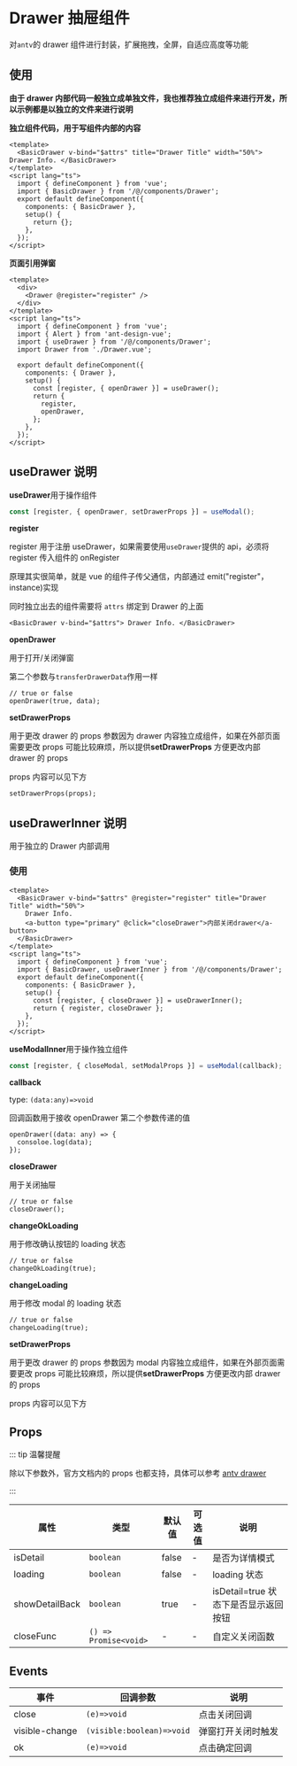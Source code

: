 # Drawer 抽屉组件

对`antv`的 drawer 组件进行封装，扩展拖拽，全屏，自适应高度等功能

## 使用

**由于 drawer 内部代码一般独立成单独文件，我也推荐独立成组件来进行开发，所以示例都是以独立的文件来进行说明**

**独立组件代码，用于写组件内部的内容**

```vue
<template>
  <BasicDrawer v-bind="$attrs" title="Drawer Title" width="50%"> Drawer Info. </BasicDrawer>
</template>
<script lang="ts">
  import { defineComponent } from 'vue';
  import { BasicDrawer } from '/@/components/Drawer';
  export default defineComponent({
    components: { BasicDrawer },
    setup() {
      return {};
    },
  });
</script>
```

**页面引用弹窗**

```vue
<template>
  <div>
    <Drawer @register="register" />
  </div>
</template>
<script lang="ts">
  import { defineComponent } from 'vue';
  import { Alert } from 'ant-design-vue';
  import { useDrawer } from '/@/components/Drawer';
  import Drawer from './Drawer.vue';

  export default defineComponent({
    components: { Drawer },
    setup() {
      const [register, { openDrawer }] = useDrawer();
      return {
        register,
        openDrawer,
      };
    },
  });
</script>
```

## useDrawer 说明

**useDrawer**用于操作组件

```ts
const [register, { openDrawer, setDrawerProps }] = useModal();
```

**register**

register 用于注册 useDrawer，如果需要使用`useDrawer`提供的 api，必须将 register 传入组件的 onRegister

原理其实很简单，就是 vue 的组件子传父通信，内部通过 emit("register"，instance)实现

同时独立出去的组件需要将 `attrs` 绑定到 Drawer 的上面

```tsx
<BasicDrawer v-bind="$attrs"> Drawer Info. </BasicDrawer>
```

**openDrawer**

用于打开/关闭弹窗

第二个参数与`transferDrawerData`作用一样

```tsx
// true or false
openDrawer(true, data);
```

**setDrawerProps**

用于更改 drawer 的 props 参数因为 drawer 内容独立成组件，如果在外部页面需要更改 props 可能比较麻烦，所以提供**setDrawerProps** 方便更改内部 drawer 的 props

props 内容可以见下方

```tsx
setDrawerProps(props);
```

## useDrawerInner 说明

用于独立的 Drawer 内部调用

### 使用

```vue
<template>
  <BasicDrawer v-bind="$attrs" @register="register" title="Drawer Title" width="50%">
    Drawer Info.
    <a-button type="primary" @click="closeDrawer">内部关闭drawer</a-button>
  </BasicDrawer>
</template>
<script lang="ts">
  import { defineComponent } from 'vue';
  import { BasicDrawer, useDrawerInner } from '/@/components/Drawer';
  export default defineComponent({
    components: { BasicDrawer },
    setup() {
      const [register, { closeDrawer }] = useDrawerInner();
      return { register, closeDrawer };
    },
  });
</script>
```

**useModalInner**用于操作独立组件

```ts
const [register, { closeModal, setModalProps }] = useModal(callback);
```

**callback**

type: `(data:any)=>void`

回调函数用于接收 openDrawer 第二个参数传递的值

```tsx
openDrawer((data: any) => {
  consoloe.log(data);
});
```

**closeDrawer**

用于关闭抽屉

```tsx
// true or false
closeDrawer();
```

**changeOkLoading**

用于修改确认按钮的 loading 状态

```tsx
// true or false
changeOkLoading(true);
```

**changeLoading**

用于修改 modal 的 loading 状态

```tsx
// true or false
changeLoading(true);
```

**setDrawerProps**

用于更改 drawer 的 props 参数因为 modal 内容独立成组件，如果在外部页面需要更改 props 可能比较麻烦，所以提供**setDrawerProps** 方便更改内部 drawer 的 props

props 内容可以见下方

## Props

::: tip 温馨提醒

除以下参数外，官方文档内的 props 也都支持，具体可以参考 [antv drawer](https://2x.antdv.com/components/drawer-cn/#API)

:::

| 属性           | 类型                  | 默认值 | 可选值 | 说明                                 |
| -------------- | --------------------- | ------ | ------ | ------------------------------------ |
| isDetail       | `boolean`             | false  | -      | 是否为详情模式                       |
| loading        | `boolean`             | false  | -      | loading 状态                         |
| showDetailBack | `boolean`             | true   | -      | isDetail=true 状态下是否显示返回按钮 |
| closeFunc      | `() => Promise<void>` | -      | -      | 自定义关闭函数                       |

## Events

| 事件           | 回调参数                  | 说明               |
| -------------- | ------------------------- | ------------------ |
| close          | `(e)=>void`               | 点击关闭回调       |
| visible-change | `(visible:boolean)=>void` | 弹窗打开关闭时触发 |
| ok             | `(e)=>void`               | 点击确定回调       |
